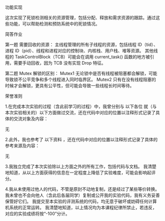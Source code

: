 功能实现

这次实现了死锁检测相关的资源管理，包括分配、释放和需求资源的跟踪。通过这些功能，可以帮助检测和预防系统中的死锁情况。

简答作业

第一题
需要回收的资源：
主线程管理的所有子线程的资源，包括线程 ID（tid）、进程 ID（pid）、线程和进程对应的控制块、内核栈、用户栈、堆等资源。
其他线程的 TaskControlBlock（TCB）可能会在调用 current_task() 函数的地方被引用，需要手动回收，因为 TCB 没有实现 Drop 特征。

第二题
Mutex 解锁的区别：
Mutex1 无论锁中是否有线程被阻塞都会解锁，可能导致锁不公平竞争和多个线程进入同时临界区。
Mutex2 只有在没有线程阻塞的时候才会解锁，更具有公平性，但可能会导致一些线程长时间等待。

荣誉准则

1.在完成本次实验的过程（含此前学习的过程）中，我曾分别与 以下各位 就（与本次实验相关的）以下方面做过交流，还在代码中对应的位置以注释形式记录了具体的交流对象及内容：

无

2.此外，我也参考了 以下资料 ，还在代码中对应的位置以注释形式记录了具体的参考来源及内容：

无

3.我独立完成了本次实验除以上方面之外的所有工作，包括代码与文档。 我清楚地知道，从以上方面获得的信息在一定程度上降低了实验难度，可能会影响起评分。

4.我从未使用过他人的代码，不管是原封不动地复制，还是经过了某些等价转换。 我未曾也不会向他人（含此后各届同学）复制或公开我的实验代码，我有义务妥善保管好它们。 我提交至本实验的评测系统的代码，均无意于破坏或妨碍任何计算机系统的正常运转。 我清楚地知道，以上情况均为本课程纪律所禁止，若违反，对应的实验成绩将按“-100”分计。



